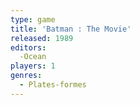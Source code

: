 ```yaml
---
type: game
title: 'Batman : The Movie'
released: 1989
editors: 
  -Ocean
players: 1
genres:
  - Plates-formes
---
```

